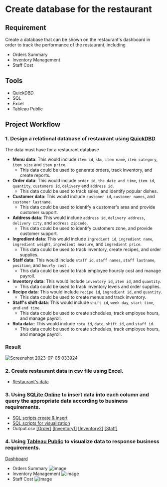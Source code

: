 # Create database for the restaurant

## Requirement
Create a database that can be shown on the restaurant's dashboard in order to track the performance of the restaurant, including
- Orders Summary
- Inventory Management
- Staff Cost

## Tools
- QuickDBD
- SQL
- Excel
- Tableau Public

## Project Workflow
### 1. Design a relational database of restaurant using [QuickDBD](https://www.quickdatabasediagrams.com/)
   The data must have for a restaurant database
- **Menu data**: This would include `item id`, `sku`, `item name`, `item category`, `item size` and `item price`.
     - This data could be used to generate orders, track inventory, and create reports.
- **Order data**: This would include `order id`, `the date and time`, `item id`, `quantity`, `customers id`, `delivery` and `address id`.
     - This data could be used to track sales, and identify popular dishes.
- **Customer data**: This would include `customer id`, `customer names`, and `customer lastname`.
     - This data could be used to identify a customer's area and provide customer support.
- **Address data**: This would include `address id`, `delivery address`, `delivery city`, and `address zipcode`.
     - This data could be used to identify customers zone, and provide customer support.
- **Ingredient data**: This would include `ingredient id`, `ingredient name`, `ingredient weight`, `ingredient measure`, and `ingredient price`.
     - This data could be used to track inventory, create recipes, and order supplies.
- **Staff data**: This would include `staff id`, `staff names`, `staff lastname`, `position`, and `hourly cost` .
     - This data could be used to track employee hoursly cost and manage payroll.
- **Inventory data**: This would include `inventory id`, `item id`, and `quantity`.
     - This data could be used to track inventory levels and order supplies.
- **Recipe data**: This would include `recipe id`, `ingredient id`, and `quantity`.
     - This data could be used to create menus and track inventory.
- **Staff's shift data**: This would include `shift id`, `week day`, `start time`, and `end time`.
     - This data could be used to create schedules, track employee hours, and manage payroll.
- **Rota data**:: This would include `rota id`, `date`, `shift id`, and `staff id`.
     - This data could be used to create schedules, track employee hours, and manage payroll.
 
### Result
![Screenshot 2023-07-05 033924](https://github.com/stlionnn/Lion_Restaurant/assets/98281969/8a62e1a1-1d7f-4aae-8329-dfddaecae295)

### 2. Create restaurant data in csv file using Excel. 
   - [Restaurant's data](https://github.com/stlionnn/Lion_Restaurant/blob/main/Restuarent%20data.xlsx)
     
### 3. Using [SQLite Online](https://sqliteonline.com/) to insert data into each column and query the appropriate data according to business requirements.
   - [SQL scripts create & insert](https://github.com/stlionnn/Lion_Restaurant/blob/main/SQL%20scripts%20create%20%26%20insert.sql)
   - [SQL scripts for visualization](https://github.com/stlionnn/Lion_Restaurant/blob/main/SQL%20scripts%20for%20visualization.sql)
   - Output.csv [[Order]](https://github.com/stlionnn/Restaurant/blob/main/Data%20for%20visualization/Order%20activity.csv) [[Inventory1]](https://github.com/stlionnn/Restaurant/blob/main/Data%20for%20visualization/Inventory%201.csv) [[Inventory2]](https://github.com/stlionnn/Restaurant/blob/main/Data%20for%20visualization/Inventory%202.csv) [[Staff]](https://github.com/stlionnn/Restaurant/blob/main/Data%20for%20visualization/Staff.csv)
     
### 4. Using [Tableau Public](https://public.tableau.com/app/discover) to visualize data to response business requirements.
   [Dashboard](https://public.tableau.com/app/profile/kampee.peerakhum/viz/Restaurent/Restaurant?publish=yes)
   - Orders Summary
     ![image](https://github.com/stlionnn/Restaurant/assets/98281969/c080fa48-4d00-4527-a1e9-738167c701a5)
   - Inventory Management
     ![image](https://github.com/stlionnn/Restaurant/assets/98281969/23a9c866-b585-4fee-a9a7-3b22e52733db)
   - Staff Cost
     ![image](https://github.com/stlionnn/Restaurant/assets/98281969/ef4180ee-f3c8-4132-a4b5-149895ef97ff)
